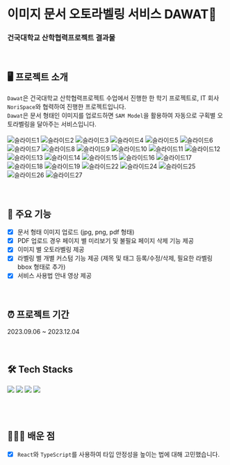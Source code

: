 # 이미지 문서 오토라벨링 서비스 DAWAT📜

### 건국대학교 산학협력프로젝트 결과물

<br>

## 🖥️ 프로젝트 소개
`Dawat`은 건국대학교 산학협력프로젝트 수업에서 진행한 한 학기 프로젝트로, IT 회사 `NoriSpace`와 협력하여 진행한 프로젝트입니다. <br>
`Dawat`은 문서 형태인 이미지를 업로드하면 `SAM Model`을 활용하여 자동으로 구획별 오토라벨링을 달아주는 서비스입니다. <br><br>
![슬라이드1](https://github.com/jiheunkim/Dawat/assets/80433455/2e31ee98-20cc-450d-8c32-cafecb488e22)
![슬라이드2](https://github.com/jiheunkim/Dawat/assets/80433455/5564e930-f9b1-4da4-bfe7-ec5d4f3ca50b)
![슬라이드3](https://github.com/jiheunkim/Dawat/assets/80433455/465a857a-2512-49c6-9984-1501c303b0d9)
![슬라이드4](https://github.com/jiheunkim/Dawat/assets/80433455/08e6ba6b-f4ba-4120-b661-a3fcd9f20ddc)
![슬라이드5](https://github.com/jiheunkim/Dawat/assets/80433455/85a25e94-081e-4225-b64d-0c4d80657742)
![슬라이드6](https://github.com/jiheunkim/Dawat/assets/80433455/95870960-1bd5-4a04-8c17-e69b6ccc4552)
![슬라이드7](https://github.com/jiheunkim/Dawat/assets/80433455/ce1534fd-9699-47ea-8baa-e3e1bd40ee63)
![슬라이드8](https://github.com/jiheunkim/Dawat/assets/80433455/e6f0bae3-476f-40ce-a0fb-4e0c87b30982)
![슬라이드9](https://github.com/jiheunkim/Dawat/assets/80433455/89817016-0860-4a2e-86a2-d4a7749def47)
![슬라이드10](https://github.com/jiheunkim/Dawat/assets/80433455/fe67a960-c1f8-4e0e-b3a2-1cc049861090)
![슬라이드11](https://github.com/jiheunkim/Dawat/assets/80433455/2930265e-8012-43af-9ffe-1fc0f2cda34f)
![슬라이드12](https://github.com/jiheunkim/Dawat/assets/80433455/1b44df72-7345-49e7-a479-ebd475ead31b)
![슬라이드13](https://github.com/jiheunkim/Dawat/assets/80433455/a1bcb0f4-ac18-4612-9407-c6189338d9bb)
![슬라이드14](https://github.com/jiheunkim/Dawat/assets/80433455/446fa1e8-7195-4e13-8f33-23c7dc0c4058)
![슬라이드15](https://github.com/jiheunkim/Dawat/assets/80433455/14166c85-0dfa-46e8-81c3-491e1744e350)
![슬라이드16](https://github.com/jiheunkim/Dawat/assets/80433455/9f2d7eb3-141b-40f6-81ad-eb3b58bb49aa)
![슬라이드17](https://github.com/jiheunkim/Dawat/assets/80433455/fdfaca18-04a9-4c45-be0e-7a95dfb85b71)
![슬라이드18](https://github.com/jiheunkim/Dawat/assets/80433455/9fe53c35-04ca-4af1-ade6-e38e236b5619)
![슬라이드19](https://github.com/jiheunkim/Dawat/assets/80433455/416c9c9e-2810-4431-82df-8ce273613417)
![슬라이드22](https://github.com/jiheunkim/Dawat/assets/80433455/585579b5-da53-4a5f-aa24-2a014cac3bcd)
![슬라이드24](https://github.com/jiheunkim/Dawat/assets/80433455/91b2f9e9-9d86-46de-a2b0-2982dc6f356f)
![슬라이드25](https://github.com/jiheunkim/Dawat/assets/80433455/816fbc4c-5011-4c44-b82a-4f140bcaf6d8)
![슬라이드26](https://github.com/jiheunkim/Dawat/assets/80433455/cb4b4b4a-ae23-4368-acb5-327555e4da7b)
![슬라이드27](https://github.com/jiheunkim/Dawat/assets/80433455/878925c4-cbcf-4a16-a136-1aac7ede179b)
<br><br><br>

## 📌 주요 기능
- [x] 문서 형태 이미지 업로드 (jpg, png, pdf 형태)
- [x] PDF 업로드 경우 페이지 별 미리보기 및 불필요 페이지 삭제 기능 제공  
- [x] 이미지 별 오토라벨링 제공
- [x] 라벨링 별 개별 커스텀 기능 제공 (제목 및 태그 등록/수정/삭제, 필요한 라벨링 bbox 형태로 추가)
- [x] 서비스 사용법 안내 영상 제공
<br><br><br>

## ⏰ 프로젝트 기간
2023.09.06 ~ 2023.12.04
<br><br><br>

## 🛠️ Tech Stacks
<div>
    <img src="https://img.shields.io/badge/react-61DAFB?style=for-the-badge&logo=react&logoColor=white">
    <img src="https://img.shields.io/badge/typescript-3178C6?style=for-the-badge&logo=typescript&logoColor=white">
    <img src="https://img.shields.io/badge/docker-2496ED?style=for-the-badge&logo=docker&logoColor=white">
    <img src="https://img.shields.io/badge/fastapi-009688?style=for-the-badge&logo=fastapi&logoColor=white">
</div>
<br><br><br>

## 👩🏻‍💻 배운 점
- [x] `React`와 `TypeScript`를 사용하여 타입 안정성을 높이는 법에 대해 고민했습니다.

